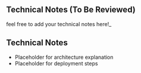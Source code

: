 ## Technical Notes (To Be Reviewed)

feel free to add your technical notes here!_

## Technical Notes

- Placeholder for architecture explanation
- Placeholder for deployment steps
